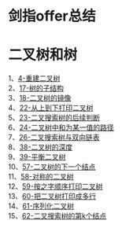 # 剑指offer总结

二叉树和树
=====
1、[4-重建二叉树](https://github.com/shellmay/JZ-offer/blob/master/offer-4-%E9%87%8D%E5%BB%BA%E4%BA%8C%E5%8F%89%E6%A0%91.py)  
2、[17-树的子结构](https://github.com/shellmay/JZ-offer/blob/master/offer-17-%E6%A0%91%E7%9A%84%E5%AD%90%E7%BB%93%E6%9E%84.py)  
3、[18-二叉树的镜像](https://github.com/shellmay/JZ-offer/blob/master/offer-18-%E4%BA%8C%E5%8F%89%E6%A0%91%E9%95%9C%E5%83%8F.py)  
4、[22-从上到下打印二叉树](https://github.com/shellmay/JZ-offer/blob/master/offer-22-%E4%BB%8E%E4%B8%8A%E5%BE%80%E4%B8%8B%E6%89%93%E5%8D%B0%E4%BA%8C%E5%8F%89%E6%A0%91.py)  
5、[23-二叉搜索树的后续判断](https://github.com/shellmay/JZ-offer/blob/master/offer-23%E4%BA%8C%E5%8F%89%E6%90%9C%E7%B4%A2%E6%A0%91%E7%9A%84%E5%90%8E%E5%BA%8F%E5%88%A4%E6%96%AD.py)   
6、[24-二叉树中和为某一值的路径](https://github.com/shellmay/JZ-offer/blob/master/offer-24-%E4%BA%8C%E5%8F%89%E6%A0%91%E4%B8%AD%E4%B8%BA%E6%9F%90%E4%B8%80%E5%80%BC%E7%9A%84%E8%B7%AF%E5%BE%84.py)  
7、[26-二叉搜索树与双向链表](https://github.com/shellmay/JZ-offer/blob/master/offer-26-%E4%BA%8C%E5%8F%89%E6%90%9C%E7%B4%A2%E6%A0%91%E4%B8%8E%E5%8F%8C%E5%90%91%E9%93%BE%E8%A1%A8.py)  
8、[38-二叉树的深度](https://github.com/shellmay/JZ-offer/blob/master/offer-38-%E4%BA%8C%E5%8F%89%E6%A0%91%E7%9A%84%E6%B7%B1%E5%BA%A6.py)  
9、[39-平衡二叉树](https://github.com/shellmay/JZ-offer/blob/master/offer-39-%E5%B9%B3%E8%A1%A1%E6%A0%91.py)  
10、[57-二叉树的下一个结点](https://github.com/shellmay/JZ-offer/blob/master/offer-57-%E4%BA%8C%E5%8F%89%E6%A0%91%E7%9A%84%E4%B8%8B%E4%B8%80%E4%B8%AA%E8%8A%82%E7%82%B9.py)  
11、[58-对称的二叉树](https://github.com/shellmay/JZ-offer/blob/master/offer-58-%E4%BA%8C%E5%8F%89%E6%A0%91%E6%98%AF%E5%90%A6%E5%AF%B9%E7%A7%B0.py)  
12、[59-按之字顺序打印二叉树](https://github.com/shellmay/JZ-offer/blob/master/offer-59-%E4%B9%8B%E5%AD%97%E5%BD%A2%E6%89%93%E5%8D%B0%E4%BA%8C%E5%8F%89%E6%A0%91.py)  
13、[60-把二叉树打印成多行](https://github.com/shellmay/JZ-offer/blob/master/offer-60-%E6%8A%8A%E4%BA%8C%E5%8F%89%E6%A0%91%E6%89%93%E5%8D%B0%E6%88%90%E5%A4%9A%E8%A1%8C.py)  
14、[61-序列化二叉树](https://github.com/shellmay/JZ-offer/blob/master/offer-61-%E4%BA%8C%E5%8F%89%E6%A0%91%E5%BA%8F%E5%88%97%E5%8C%96%E5%8F%8D%E5%BA%8F%E5%88%97%E5%8C%96.py)  
15、[62-二叉搜索树的第k个结点](https://github.com/shellmay/JZ-offer/blob/master/offer-62-%E4%BA%8C%E5%8F%89%E6%A0%91%E7%AC%ACK%E5%B0%8F%E7%9A%84%E6%95%B0.py)  

